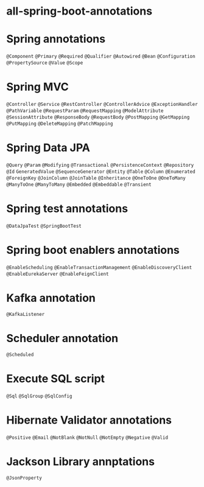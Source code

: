 # all-spring-boot-annotations

# Spring annotations
`@Component`
`@Primary` 
`@Required`
`@Qualifier`
`@Autowired`
`@Bean`
`@Configuration`
`@PropertySource`
`@Value`
`@Scope` 

# Spring MVC
`@Controller`
`@Service`
`@RestController`
`@ControllerAdvice`
`@ExceptionHandler`
`@PathVariable`
`@RequestParam`
`@RequestMapping`
`@ModelAttribute`
`@SessionAttribute`
`@ResponseBody`
`@RequestBody`
`@PostMapping`
`@GetMapping`
`@PutMapping`
`@DeleteMapping`
`@PatchMapping`

# Spring Data JPA
`@Query`
`@Param`
`@Modifying`
`@Transactional`
`@PersistenceContext`
`@Repository`
`@Id` 
`GeneratedValue` 
`@SequenceGenerator`
`@Entity`
`@Table` 
`@Column`
`@Enumerated`
`@ForeignKey`
`@JoinColumn`
`@JoinTable` 
`@Inheritance`
`@OneToOne`
`@OneToMany` 
`@ManyToOne`
`@ManyToMany`
`@Embedded`
`@Embeddable`
`@Transient` 

# Spring test annotations
`@DataJpaTest`
`@SpringBootTest`

# Spring boot enablers annotations
`@EnableScheduling`
`@EnableTransactionManagement`
`@EnableDiscoveryClient`
`@EnableEurekaServer`
`@EnableFeignClient`

# Kafka annotation
`@KafkaListener` 

# Scheduler annotation
`@Scheduled`

# Execute SQL script
`@Sql`
`@SqlGroup` 
`@SqlConfig`

# Hibernate Validator annotations
`@Positive`
`@Email`
`@NotBlank`
`@NotNull`
`@NotEmpty`
`@Negative`
`@Valid`

# Jackson Library annptations
`@JsonProperty` 
